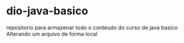 # dio-java-basico
repositorio para armazenar todo o conteudo do curso de java basico
Alterando um arquivo de forma local
